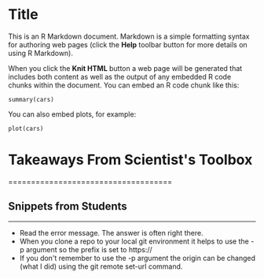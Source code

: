 Title
========================================================

This is an R Markdown document. Markdown is a simple formatting syntax for authoring web pages (click the **Help** toolbar button for more details on using R Markdown).

When you click the **Knit HTML** button a web page will be generated that includes both content as well as the output of any embedded R code chunks within the document. You can embed an R code chunk like this:

```{r}
summary(cars)
```

You can also embed plots, for example:

```{r fig.width=7, fig.height=6}
plot(cars)
```
# Takeaways From Scientist's Toolbox
====================================

## Snippets from Students
-------------------------

* Read the error message. The answer is often right there.
* When you clone a repo to your local git environment it helps to use the -p argument so the prefix is set to https://
* If you don't remember to use the -p argument the origin can be changed (what I did) using the git remote set-url command.
